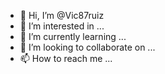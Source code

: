 - 👋 Hi, I’m @Vic87ruiz
- 👀 I’m interested in ...
- 🌱 I’m currently learning ...
- 💞️ I’m looking to collaborate on ...
- 📫 How to reach me ...

<!---
Vic87ruiz/Vic87ruiz is a ✨ special ✨ repository because its `README.md` (this file) appears on your GitHub profile.
You can click the Preview link to take a look at your changes.
--->
